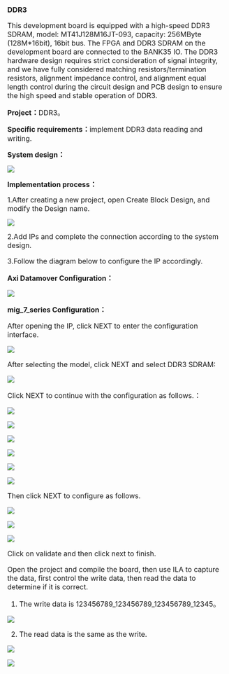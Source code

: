 ### DDR3

<span style="font-size:16px;">

This development board is equipped with a high-speed DDR3 SDRAM, model: MT41J128M16JT-093, capacity: 256MByte (128M*16bit), 16bit bus. The FPGA and DDR3 SDRAM on the development board are connected to the BANK35 IO. The DDR3 hardware design requires strict consideration of signal integrity, and we have fully considered matching resistors/termination resistors, alignment impedance control, and alignment equal length control during the circuit design and PCB design to ensure the high speed and stable operation of DDR3.

</span>

**<span style="font-size:16px;">Project：</span>**<span style="font-size:16px;">DDR3。</span>

**<span style="font-size:16px;">Specific requirements：</span>**<span style="font-size:16px;">implement DDR3 data reading and writing.</span>

**<span style="font-size:16px;">System design：</span>**

![](https://rvboards.org/rvboards/dasdu8syrbgvtzvhfj12f4d5/images_dir/1627476573/1.png)

**<span style="font-size:16px;">Implementation process：</span>**

<span style="font-size:16px;">1.After creating a new project, open Create Block Design, and modify the Design name.</span>

![](https://rvboards.org/rvboards/dasdu8syrbgvtzvhfj12f4d5/images_dir/1627476665/2.png)

<span style="font-size:16px;">
2.Add IPs and complete the connection according to the system design.
  
3.Follow the diagram below to configure the IP accordingly.
</span>

**<span style="font-size:16px;">Axi Datamover Configuration：</span>**

![](https://rvboards.org/rvboards/dasdu8syrbgvtzvhfj12f4d5/images_dir/1627476756/3.png)

**<span style="font-size:16px;">mig_7_series Configuration：</span>**

<span style="font-size:16px;">After opening the IP, click NEXT to enter the configuration interface.</span>

![](https://rvboards.org/rvboards/dasdu8syrbgvtzvhfj12f4d5/images_dir/1627476848/4.png)

<span style="font-size:16px;">After selecting the model, click NEXT and select DDR3 SDRAM:</span>

![](https://rvboards.org/rvboards/dasdu8syrbgvtzvhfj12f4d5/images_dir/1627476922/5.png)

<span style="font-size:16px;">Click NEXT to continue with the configuration as follows.：</span>

![](https://rvboards.org/rvboards/dasdu8syrbgvtzvhfj12f4d5/images_dir/1627476997/6.png)

![](https://rvboards.org/rvboards/dasdu8syrbgvtzvhfj12f4d5/images_dir/1627477073/8.png)

![](https://rvboards.org/rvboards/dasdu8syrbgvtzvhfj12f4d5/images_dir/1627477120/10.png)

![](https://rvboards.org/rvboards/dasdu8syrbgvtzvhfj12f4d5/images_dir/1627477160/11.png)

![](https://rvboards.org/rvboards/dasdu8syrbgvtzvhfj12f4d5/images_dir/1627477205/12.png)

![](https://rvboards.org/rvboards/dasdu8syrbgvtzvhfj12f4d5/images_dir/1627477233/13.png)

<span style="font-size:16px;">Then click NEXT to configure as follows.</span>

![](https://rvboards.org/rvboards/dasdu8syrbgvtzvhfj12f4d5/images_dir/1627477292/14.png)

![](https://rvboards.org/rvboards/dasdu8syrbgvtzvhfj12f4d5/images_dir/1627477338/15.png)

![](https://rvboards.org/rvboards/dasdu8syrbgvtzvhfj12f4d5/images_dir/1627477379/16.png)

<span style="font-size:16px;">

Click on validate and then click next to finish.


Open the project and compile the board, then use ILA to capture the data, first control the write data, then read the data to determine if it is correct.

1. The write data is 123456789_123456789_123456789_12345。

</span>

![](https://rvboards.org/rvboards/dasdu8syrbgvtzvhfj12f4d5/images_dir/1627477455/17.png)

<span style="font-size:16px;">

2. The read data is the same as the write.

</span>

![](https://rvboards.org/rvboards/dasdu8syrbgvtzvhfj12f4d5/images_dir/1627477521/18.png)

![](https://rvboards.org/rvboards/dasdu8syrbgvtzvhfj12f4d5/images_dir/1627477567/19.png)
